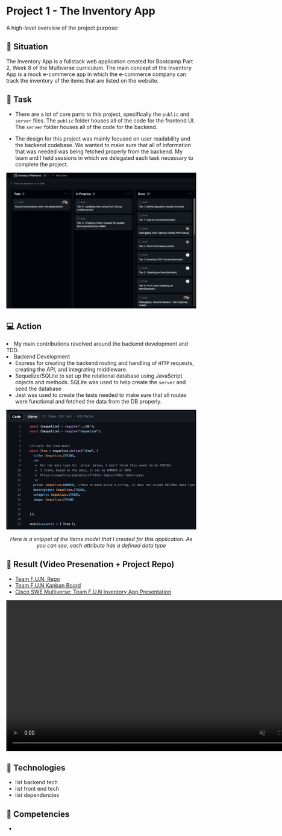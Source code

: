 # Project 1 - The Inventory App 

A high-level overview of the project purpose:

## :memo: Situation

The Inventory App is a fullstack web application created for Bootcamp Part 2, Week 8 of the Multiverse curriculum. The main concept of the Inventory App is a mock e-commerce app in which the e-commerce company can track the inventory of the items that are listed on the website.

## :pushpin: Task 

- There are a lot of core parts to this project, specifically the <code>public</code> and <code>server</code> files. The <code>public</code> folder houses all of the code for the frontend UI. The <code>server</code> folder houses all of the code for the backend.

- The design for this project was mainly focused on user readability and the backend codebase. We wanted to make sure that all of information that was needed was being fetched properly from the backend. My team and I held sessions in which we delegated each task necessary to complete the project.

<p align="center" >
<img  width=600 src="Project Visuals/funkanban.png" alt="animated"/>
</p>

## :computer: Action 
<li>My main contributions revolved around the backend development and TDD.</li>

<li>  Backend Development
<ul style="list-style-type: square">
   <li> Express for creating the backend routing and handling of <code>HTTP</code> requests, creating the API, and integrating middleware.
   </li>
   <li> Sequelize/SQLite to set up the relational database using JavaScript objects and methods. SQLite was used to help create the <code>server</code> and seed the database
   </li>
   <li> Jest was used to create the tests needed to make sure that all routes were functional and fetched the data from the DB properly.
   </li>
</ul>
</li>

<p align="center" >
<img  width=600 src="Project Visuals/fun-code2.png" alt="animated"/>
</p>
   
<p align="center"><i>Here is a snippet of the Items model that I created for this application. As you can see, each attribute has a defined data type</i></p>

## :movie_camera: Result (Video Presenation + Project Repo) 

- [Team F.U.N. Repo](https://github.com/F-U-N-mv/inventory-app)
- [Team F.U.N Kanban Board](https://github.com/orgs/F-U-N-mv/projects/1)
- [Cisco SWE Multiverse: Team F.U.N Inventory App Presentation](https://youtu.be/q2yERO9hfsk)

<summary align="center" >
<video src="https://youtu.be/q2yERO9hfsk" controls="controls" muted="muted" class="d-block rounded-bottom-2 border-top width-fit" style="max-height:500px; min-height:400px;"></video>
</summary>


## :floppy_disk: Technologies

- list backend tech
- list front end tech
- list dependencies

## :book: Competencies

-

